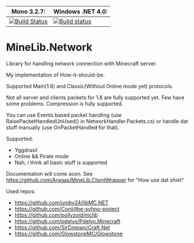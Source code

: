 **Mono 3.2.7:** | **Windows .NET 4.0:**
------------ | -------------
[![Build Status](https://travis-ci.org/Aragas/MineLib.Network.svg)](https://travis-ci.org/Aragas/MineLib.Network) | [![Build status](https://ci.appveyor.com/api/projects/status/26t4lc01vh3qxfle)](https://ci.appveyor.com/project/Aragas/minelib-network)

MineLib.Network
===============

Library for handling network connection with Minecraft server.

My implementation of How-it-should-be.

Supported Main(1.8) and Classic(Without Online mode yet) protocols.

Not all server and clients packets for 1.8 are fully supported yet. Few have some problems. Compression is fully supported.

You can use Events based packet handling (use RaisePacketHandledUnUsed() in NetworkHandler.Packets.cs) or handle dat stuff manually (use OnPacketHandled for that).

Supported:
* Yggdrasil
* Online && Pirate mode
* Nah, i think all basic stuff is supported


Documentation will come soon.
See https://github.com/Aragas/MineLib.ClientWrapper for "How use dat shiet"

Used repos:
* https://github.com/umby24/libMC.NET
* https://github.com/Conji/the-syhno-project
* https://github.com/pollyzoid/mclib
* https://github.com/pdelvo/Pdelvo.Minecraft
* https://github.com/SirCmpwn/Craft.Net
* https://github.com/GlowstoneMC/Glowstone
